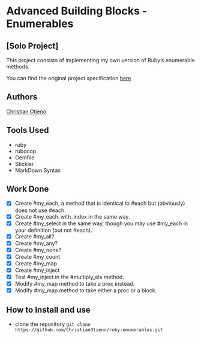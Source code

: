 # Advanced Building Blocks - Enumerables

## [Solo Project]

This project consists of implementing my own version of Ruby’s enumerable methods.

You can find the original project specification [here](https://www.theodinproject.com/courses/ruby-programming/lessons/advanced-building-blocks.)

## Authors

[Christian Otieno](https://www.linkedin.com/in/christianotieno/)

## Tools Used

- ruby
- rubocop
- Gemfile
- Stickler
- MarkDown Syntax

## Work Done

- [x] Create #my_each, a method that is identical to #each but (obviously) does not use #each.
- [x] Create #my_each_with_index in the same way.
- [x] Create #my_select in the same way, though you may use #my_each in your definition (but not #each).
- [x] Create #my_all?
- [x] Create #my_any?
- [x] Create #my_none?
- [x] Create #my_count
- [x] Create #my_map
- [x] Create #my_inject
- [x] Test #my_inject in the #multiply_els method.
- [x] Modify #my_map method to take a proc instead.
- [x] Modify #my_map method to take either a proc or a block.

## How to Install and use

- clone the repository `git clone https://github.com/ChristianOtieno/ruby-enumerables.git`